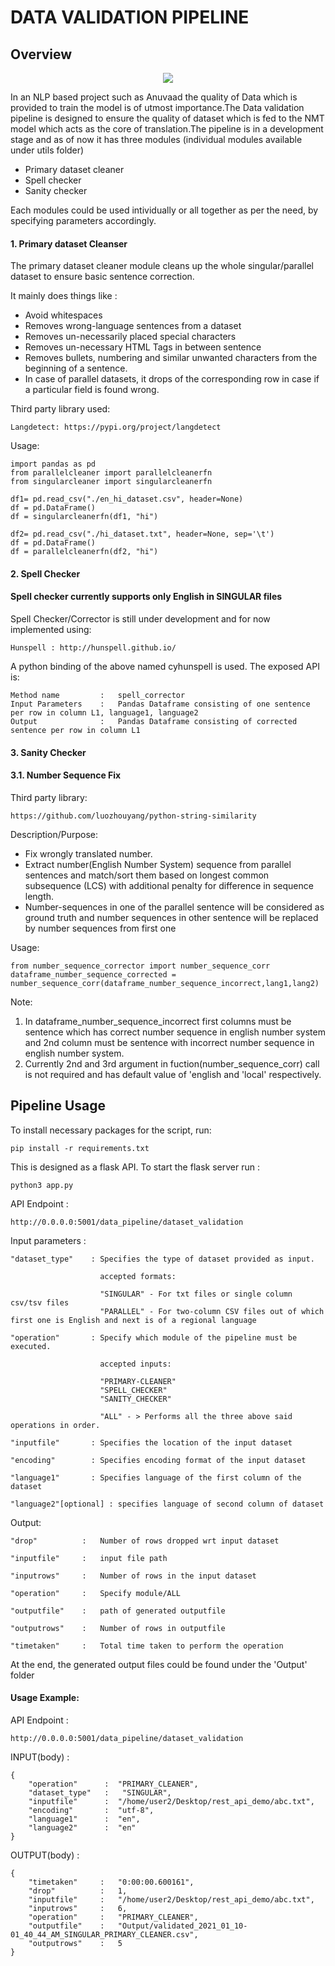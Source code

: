 # DATA VALIDATION PIPELINE

## Overview


<p align="center"> 
<img src="https://i.imgur.com/IYeXwV6.jpg">
</p>


In an NLP based project such as Anuvaad the quality of Data which is provided to train the model is of utmost importance.The Data validation pipeline is designed to ensure the quality of dataset which is fed to the NMT model which acts as the core of translation.The pipeline is in a development stage and as of now it has three modules (individual modules available under utils folder)

* Primary dataset cleaner
* Spell checker 
* Sanity checker

Each modules could be used intividually or all together as per the need, by specifying parameters accordingly.

#### 1. Primary dataset Cleanser

The primary dataset cleaner module cleans up the whole singular/parallel dataset to ensure basic sentence correction.

It mainly does things like :

*  Avoid whitespaces
*  Removes wrong-language sentences from a dataset
*  Removes un-necessarily placed special characters
*  Removes un-necessary HTML Tags in between sentence
*  Removes bullets, numbering and similar unwanted characters from the beginning of a sentence.
*  In case of parallel datasets, it drops of the corresponding row in case if a particular field is found wrong.

Third party library used:

    Langdetect: https://pypi.org/project/langdetect
    
Usage:

    import pandas as pd
    from parallelcleaner import parallelcleanerfn
    from singularcleaner import singularcleanerfn

    df1= pd.read_csv("./en_hi_dataset.csv", header=None)
    df = pd.DataFrame()
    df = singularcleanerfn(df1, "hi")

    df2= pd.read_csv("./hi_dataset.txt", header=None, sep='\t')
    df = pd.DataFrame()
    df = parallelcleanerfn(df2, "hi")

#### 2. Spell Checker

#### Spell checker currently supports only English in SINGULAR files

Spell Checker/Corrector is still under development and for now implemented using:

    Hunspell : http://hunspell.github.io/

A python binding of the above named cyhunspell is used. The exposed API is:

    Method name         :   spell_corrector
    Input Parameters    :   Pandas Dataframe consisting of one sentence per row in column L1, language1, language2
    Output              :   Pandas Dataframe consisting of corrected sentence per row in column L1

#### 3. Sanity Checker
#### 3.1. Number Sequence Fix

Third party library:
    
    https://github.com/luozhouyang/python-string-similarity
    
Description/Purpose:

* Fix wrongly translated number.
* Extract number(English Number System) sequence from parallel sentences and match/sort them based on longest common subsequence (LCS) with additional penalty for difference in sequence length.
* Number-sequences in one of the parallel sentence will be considered as ground truth and number sequences in other sentence will be replaced by number sequences from first one

Usage:

    from number_sequence_corrector import number_sequence_corr
    dataframe_number_sequence_corrected = number_sequence_corr(dataframe_number_sequence_incorrect,lang1,lang2)

Note:
1. In dataframe_number_sequence_incorrect first columns must be sentence which has correct number sequence in english number system and 2nd column must be sentence with incorrect number sequence in english number system.
2. Currently 2nd and 3rd argument in fuction(number_sequence_corr) call is not required and has default value of 'english and 'local' respectively.



## Pipeline Usage

To install necessary packages for the script, run:

    pip install -r requirements.txt

This is designed as a flask API. To start the flask server run :

    python3 app.py

API Endpoint : 

    http://0.0.0.0:5001/data_pipeline/dataset_validation

Input parameters :

    "dataset_type"    : Specifies the type of dataset provided as input.

                        accepted formats:

                        "SINGULAR" - For txt files or single column csv/tsv files
                        "PARALLEL" - For two-column CSV files out of which first one is English and next is of a regional language

    "operation"       : Specify which module of the pipeline must be executed.

                        accepted inputs:

                        "PRIMARY-CLEANER"
                        "SPELL_CHECKER"
                        "SANITY_CHECKER"
                        
                        "ALL" - > Performs all the three above said operations in order.

    "inputfile"       : Specifies the location of the input dataset

    "encoding"        : Specifies encoding format of the input dataset

    "language1"       : Specifies language of the first column of the dataset

    "language2"[optional] : specifies language of second column of dataset

Output:

    "drop"          :   Number of rows dropped wrt input dataset

    "inputfile"     :   input file path

    "inputrows"     :   Number of rows in the input dataset

    "operation"     :   Specify module/ALL

    "outputfile"    :   path of generated outputfile

    "outputrows"    :   Number of rows in outputfile
    
    "timetaken"     :   Total time taken to perform the operation

At the end, the generated output files could be found under the 'Output' folder 

#### Usage Example:

API Endpoint : 

    http://0.0.0.0:5001/data_pipeline/dataset_validation

INPUT(body) :

    {
        "operation"      :  "PRIMARY_CLEANER",
        "dataset_type"   :   "SINGULAR",
        "inputfile"      :  "/home/user2/Desktop/rest_api_demo/abc.txt",
        "encoding"       :  "utf-8",
        "language1"      :  "en",
        "language2"      :  "en"
    }

OUTPUT(body) :

    {
        "timetaken"     :   "0:00:00.600161",
        "drop"          :   1,
        "inputfile"     :   "/home/user2/Desktop/rest_api_demo/abc.txt",
        "inputrows"     :   6,
        "operation"     :   "PRIMARY_CLEANER",
        "outputfile"    :   "Output/validated_2021_01_10-01_40_44_AM_SINGULAR_PRIMARY_CLEANER.csv",
        "outputrows"    :   5
    }


